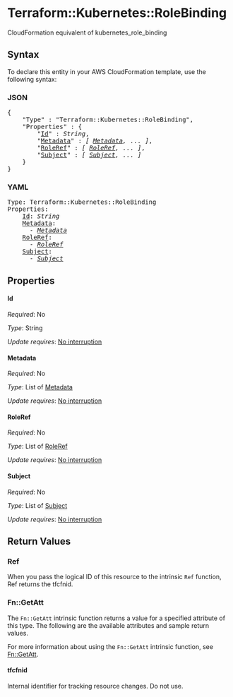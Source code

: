 # Terraform::Kubernetes::RoleBinding

CloudFormation equivalent of kubernetes_role_binding

## Syntax

To declare this entity in your AWS CloudFormation template, use the following syntax:

### JSON

<pre>
{
    "Type" : "Terraform::Kubernetes::RoleBinding",
    "Properties" : {
        "<a href="#id" title="Id">Id</a>" : <i>String</i>,
        "<a href="#metadata" title="Metadata">Metadata</a>" : <i>[ <a href="metadata.md">Metadata</a>, ... ]</i>,
        "<a href="#roleref" title="RoleRef">RoleRef</a>" : <i>[ <a href="roleref.md">RoleRef</a>, ... ]</i>,
        "<a href="#subject" title="Subject">Subject</a>" : <i>[ <a href="subject.md">Subject</a>, ... ]</i>
    }
}
</pre>

### YAML

<pre>
Type: Terraform::Kubernetes::RoleBinding
Properties:
    <a href="#id" title="Id">Id</a>: <i>String</i>
    <a href="#metadata" title="Metadata">Metadata</a>: <i>
      - <a href="metadata.md">Metadata</a></i>
    <a href="#roleref" title="RoleRef">RoleRef</a>: <i>
      - <a href="roleref.md">RoleRef</a></i>
    <a href="#subject" title="Subject">Subject</a>: <i>
      - <a href="subject.md">Subject</a></i>
</pre>

## Properties

#### Id

_Required_: No

_Type_: String

_Update requires_: [No interruption](https://docs.aws.amazon.com/AWSCloudFormation/latest/UserGuide/using-cfn-updating-stacks-update-behaviors.html#update-no-interrupt)

#### Metadata

_Required_: No

_Type_: List of <a href="metadata.md">Metadata</a>

_Update requires_: [No interruption](https://docs.aws.amazon.com/AWSCloudFormation/latest/UserGuide/using-cfn-updating-stacks-update-behaviors.html#update-no-interrupt)

#### RoleRef

_Required_: No

_Type_: List of <a href="roleref.md">RoleRef</a>

_Update requires_: [No interruption](https://docs.aws.amazon.com/AWSCloudFormation/latest/UserGuide/using-cfn-updating-stacks-update-behaviors.html#update-no-interrupt)

#### Subject

_Required_: No

_Type_: List of <a href="subject.md">Subject</a>

_Update requires_: [No interruption](https://docs.aws.amazon.com/AWSCloudFormation/latest/UserGuide/using-cfn-updating-stacks-update-behaviors.html#update-no-interrupt)

## Return Values

### Ref

When you pass the logical ID of this resource to the intrinsic `Ref` function, Ref returns the tfcfnid.

### Fn::GetAtt

The `Fn::GetAtt` intrinsic function returns a value for a specified attribute of this type. The following are the available attributes and sample return values.

For more information about using the `Fn::GetAtt` intrinsic function, see [Fn::GetAtt](https://docs.aws.amazon.com/AWSCloudFormation/latest/UserGuide/intrinsic-function-reference-getatt.html).

#### tfcfnid

Internal identifier for tracking resource changes. Do not use.

